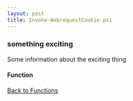 ```yaml
---
layout: post
title: Invoke-WebrequestCookie.ps1
---
```


### something exciting

Some information about the exciting thing

#### Function

<script async src="https://gist-it.appspot.com/github.com/BanterBoy/scripts-blog/blob/master/PowerShell/functions/Invoke-WebrequestCookie.ps1"></script>

<a href="/menu/_pages/functions.html">Back to Functions</a>
